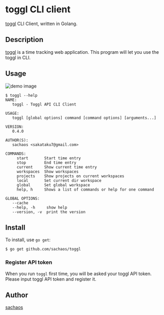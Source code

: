 # toggl CLI client

[toggl](https://toggl.com/) CLI Client, written in Golang.

## Description

[toggl](https://toggl.com/) is a time tracking web application.
This program will let you use the toggl in CLI.

## Usage

![demo image](https://cloud.githubusercontent.com/assets/6121271/21588531/0108bd18-d12b-11e6-9fdc-e65aa1f15768.gif)

```
$ toggl --help
NAME:
   toggl - Toggl API CLI Client

USAGE:
   toggl [global options] command [command options] [arguments...]

VERSION:
   0.4.0

AUTHOR(S):
   sachaos <sakataku7@gmail.com>

COMMANDS:
     start       Start time entry
     stop        End time entry
     current     Show current time entry
     workspaces  Show workspaces
     projects    Show projects on current workspaces
     local       Set current dir workspace
     global      Set global workspace
     help, h     Shows a list of commands or help for one command

GLOBAL OPTIONS:
   --cache
   --help, -h     show help
   --version, -v  print the version
```

## Install

To install, use `go get`:

```bash
$ go get github.com/sachaos/toggl
```

### Register API token

When you run `toggl` first time, you will be asked your toggl API token.
Please input toggl API token and register it.

## Author

[sachaos](https://github.com/sachaos)
